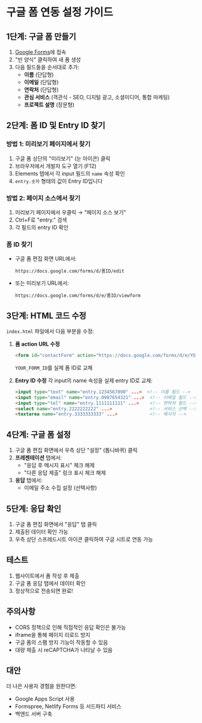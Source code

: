 # 구글 폼 연동 설정 가이드

## 1단계: 구글 폼 만들기

1. [Google Forms](https://forms.google.com)에 접속
2. "빈 양식" 클릭하여 새 폼 생성
3. 다음 필드들을 순서대로 추가:
   - **이름** (단답형)
   - **이메일** (단답형)
   - **연락처** (단답형)
   - **관심 서비스** (객관식 - SEO, 디지털 광고, 소셜미디어, 통합 마케팅)
   - **프로젝트 설명** (장문형)

## 2단계: 폼 ID 및 Entry ID 찾기

### 방법 1: 미리보기 페이지에서 찾기
1. 구글 폼 상단의 "미리보기" (눈 아이콘) 클릭
2. 브라우저에서 개발자 도구 열기 (F12)
3. Elements 탭에서 각 input 필드의 `name` 속성 확인
4. `entry.숫자` 형태의 값이 Entry ID입니다

### 방법 2: 페이지 소스에서 찾기
1. 미리보기 페이지에서 우클릭 → "페이지 소스 보기"
2. Ctrl+F로 "entry." 검색
3. 각 필드의 entry ID 확인

### 폼 ID 찾기
- 구글 폼 편집 화면 URL에서:
  ```
  https://docs.google.com/forms/d/폼ID/edit
  ```
- 또는 미리보기 URL에서:
  ```
  https://docs.google.com/forms/d/e/폼ID/viewform
  ```

## 3단계: HTML 코드 수정

`index.html` 파일에서 다음 부분을 수정:

1. **폼 action URL 수정**
   ```html
   <form id="contactForm" action="https://docs.google.com/forms/d/e/YOUR_FORM_ID/formResponse" ...>
   ```
   `YOUR_FORM_ID`를 실제 폼 ID로 교체

2. **Entry ID 수정**
   각 input의 name 속성을 실제 entry ID로 교체:
   ```html
   <input type="text" name="entry.1234567890" ...>  <!-- 이름 필드 -->
   <input type="email" name="entry.0987654321" ...>  <!-- 이메일 필드 -->
   <input type="tel" name="entry.1111111111" ...>    <!-- 연락처 필드 -->
   <select name="entry.2222222222" ...>              <!-- 서비스 선택 -->
   <textarea name="entry.3333333333" ...>            <!-- 메시지 -->
   ```

## 4단계: 구글 폼 설정

1. 구글 폼 편집 화면에서 우측 상단 "설정" (톱니바퀴) 클릭
2. **프레젠테이션** 탭에서:
   - "응답 후 메시지 표시" 체크 해제
   - "다른 응답 제출" 링크 표시 체크 해제
3. **응답** 탭에서:
   - 이메일 주소 수집 설정 (선택사항)

## 5단계: 응답 확인

1. 구글 폼 편집 화면에서 "응답" 탭 클릭
2. 제출된 데이터 확인 가능
3. 우측 상단 스프레드시트 아이콘 클릭하여 구글 시트로 연동 가능

## 테스트

1. 웹사이트에서 폼 작성 후 제출
2. 구글 폼 응답 탭에서 데이터 확인
3. 정상적으로 전송되면 완료!

## 주의사항

- CORS 정책으로 인해 직접적인 응답 확인은 불가능
- iframe을 통해 페이지 리로드 방지
- 구글 폼의 스팸 방지 기능이 작동할 수 있음
- 대량 제출 시 reCAPTCHA가 나타날 수 있음

## 대안

더 나은 사용자 경험을 원한다면:
- Google Apps Script 사용
- Formspree, Netlify Forms 등 서드파티 서비스
- 백엔드 서버 구축